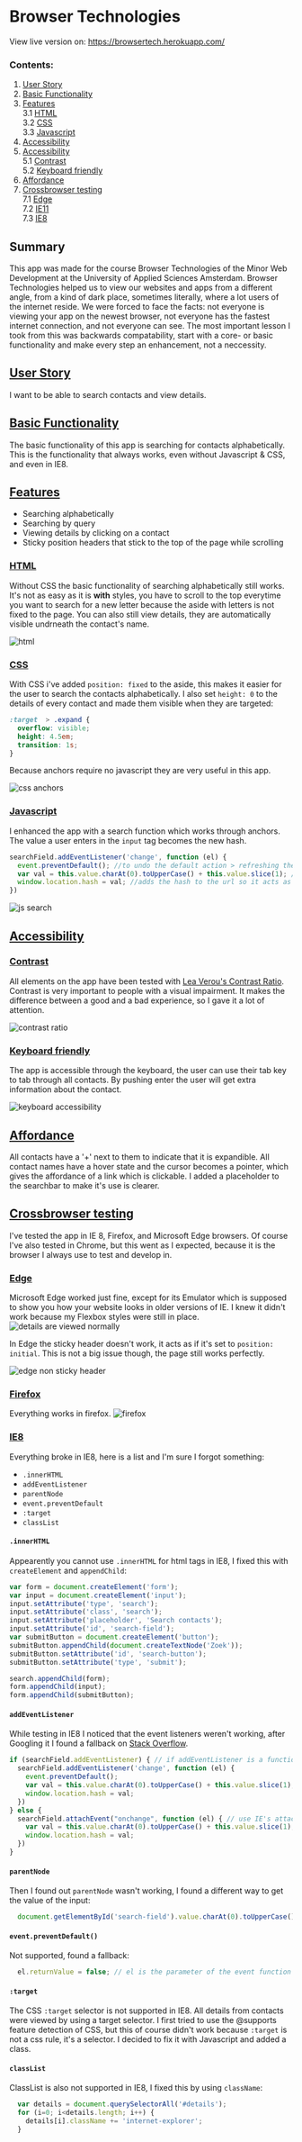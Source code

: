 # Browser Technologies
View live version on: https://browsertech.herokuapp.com/

### Contents:
1. [User Story](#user-story)
2. [Basic Functionality](#basic-functionality)
3. [Features](#features)<br>
  3.1 [HTML](#html)<br>
  3.2 [CSS](#css)<br>
  3.3 [Javascript](#javascript)
4. [Accessibility](#accessibility)
5. [Accessibility](#accessibility)<br>
  5.1  [Contrast](#contrast)<br>
  5.2 [Keyboard friendly](#keyboard)
6. [Affordance](#affordance)
7. [Crossbrowser testing](#crossbrowser-testing)<br>
  7.1 [Edge](#edge)<br>
  7.2 [IE11](#ie11) <br>
  7.3 [IE8](#ie8)<br>

## Summary
This app was made for the course Browser Technologies of the Minor Web Development at the University of Applied Sciences Amsterdam. Browser Technologies helped us to view our websites and apps from a different angle, from a kind of dark place, sometimes literally, where a lot users of the internet reside. We were forced to face the facts: not everyone is viewing your app on the newest browser, not everyone has the fastest internet connection, and not everyone can see. The most important lesson I took from this was backwards compatability, start with a core- or basic functionality and make every step an enhancement, not a neccessity. 

## [User Story](#user-story)
I want to be able to search contacts and view details.

## [Basic Functionality](#basic-functionality)
The basic functionality of this app is searching for contacts alphabetically. This is the functionality that always works, even without Javascript & CSS, and even in IE8.

## [Features](#features)
+ Searching alphabetically
+ Searching by query
+ Viewing details by clicking on a contact
+ Sticky position headers that stick to the top of the page while scrolling

### [HTML](#html)
Without CSS the basic functionality of searching alphabetically still works. It's not as easy as it is **with** styles, you have to scroll to the top everytime you want to search for a new letter because the aside with letters is not fixed to the page. You can also still view details, they are automatically visible undrneath the contact's name.

![html](/img/html.gif)

### [CSS](#css) 
With CSS i've added `position: fixed` to the aside, this makes it easier for the user to search the contacts alphabetically. I also set `height: 0` to the details of every contact and made them visible when they are targeted:
```css
:target  > .expand {
  overflow: visible;
  height: 4.5em;
  transition: 1s;
}
```
Because anchors require no javascript they are very useful in this app.

![css anchors](/img/css.gif)

### [Javascript](#javascript)
I enhanced the app with a search function which works through anchors. The value a user enters in the `input` tag becomes the new hash.
```javascript
searchField.addEventListener('change', function (el) {
  event.preventDefault(); //to undo the default action > refreshing the page
  var val = this.value.charAt(0).toUpperCase() + this.value.slice(1); //to make sure all queries are capitalized
  window.location.hash = val; //adds the hash to the url so it acts as an anchor
})
```

![js search](/img/js.gif)

## [Accessibility](#accessibility)
### [Contrast](#contrast)
All elements on the app have been tested with [Lea Verou's Contrast Ratio](http://leaverou.github.io/contrast-ratio/). Contrast is very important to people with a visual impairment. It makes the difference between a good and a bad experience, so I gave it a lot of attention.

![contrast ratio](/img/contrast-ratio.png)

### [Keyboard friendly](#keyboard)
The app is accessible through the keyboard, the user can use their tab key to tab through all contacts. By pushing enter the user will get extra information about the contact.

![keyboard accessibility](/img/tab.gif)

## [Affordance](#affordance)
All contacts have a '+' next to them to indicate that it is expandible. All contact names have a hover state and the cursor becomes a pointer, which gives the affordance of a link which is clickable. 
I added a placeholder to the searchbar to make it's use is clearer.

## [Crossbrowser testing](#crossbrowser-testing)
I've tested the app in IE 8, Firefox, and Microsoft Edge browsers. Of course I've also tested in Chrome, but this went as I expected, because it is the browser I always use to test and develop in. 

### [Edge](#Edge)
Microsoft Edge worked just fine, except for its Emulator which is supposed to show you how your website looks in older versions of IE. I knew it didn't work because my Flexbox styles were still in place. 
![details are viewed normally](/img/edge-detail.jpg)

In Edge the sticky header doesn't work, it acts as if it's set to `position: initial`. This is not a big issue though, the page still works perfectly.

![edge non sticky header](/img/edge-sticky.jpg)

### [Firefox](#firefox)
Everything works in firefox.
![firefox](/img/firefox)

### [IE8](#IE8)
Everything broke in IE8, here is a list and I'm sure I forgot something:
- `.innerHTML`
- `addEventListener`
- `parentNode`
- `event.preventDefault`
- `:target`
- `classList`

#### `.innerHTML`
Appearently you cannot use `.innerHTML` for html tags in IE8, I fixed this with `createElement` and `appendChild`:
```javascript
var form = document.createElement('form');
var input = document.createElement('input');
input.setAttribute('type', 'search');
input.setAttribute('class', 'search');
input.setAttribute('placeholder', 'Search contacts');
input.setAttribute('id', 'search-field');
var submitButton = document.createElement('button');
submitButton.appendChild(document.createTextNode('Zoek'));
submitButton.setAttribute('id', 'search-button');
submitButton.setAttribute('type', 'submit');

search.appendChild(form);
form.appendChild(input);
form.appendChild(submitButton);
```

#### `addEventListener`
While testing in IE8 I noticed that the event listeners weren't working, after Googling it I found a fallback on [Stack Overflow](http://stackoverflow.com/questions/9769868/addeventlistener-not-working-in-ie8).

```javascript
if (searchField.addEventListener) { // if addEventListener is a function
  searchField.addEventListener('change', function (el) {
    event.preventDefault();
    var val = this.value.charAt(0).toUpperCase() + this.value.slice(1);
    window.location.hash = val;
  })
} else { 
  searchField.attachEvent("onchange", function (el) { // use IE's attachEvent method
    var val = this.value.charAt(0).toUpperCase() + this.value.slice(1);
    window.location.hash = val;
  })
}

```

#### `parentNode`
Then I found out `parentNode` wasn't working, I found a different way to get the value of the input:
```javascript
  document.getElementById('search-field').value.charAt(0).toUpperCase() + document.getElementById('search-field').value.slice(1); // to make every query be capitalized.
```

#### `event.preventDefault()`
Not supported, found a fallback:
```javascript
  el.returnValue = false; // el is the parameter of the event function
```

#### `:target`
The CSS `:target` selector is not supported in IE8. All details from contacts were viewed by using a target selector. I first tried to use the @supports feature detection of CSS, but this of course didn't work because `:target` is not a css rule, it's a selector.
I decided to fix it with Javascript and added a class.

#### `classList` 
ClassList is also not supported in IE8, I fixed this by using `className`:
```javascript
  var details = document.querySelectorAll('#details');
  for (i=0; i<details.length; i++) {
    details[i].className += 'internet-explorer';
  }
```
